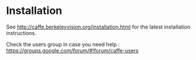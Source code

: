 # Installation

See http://caffe.berkeleyvision.org/installation.html 
for the latest installation instructions.

Check the users group in case you need help  :
https://groups.google.com/forum/#!forum/caffe-users
